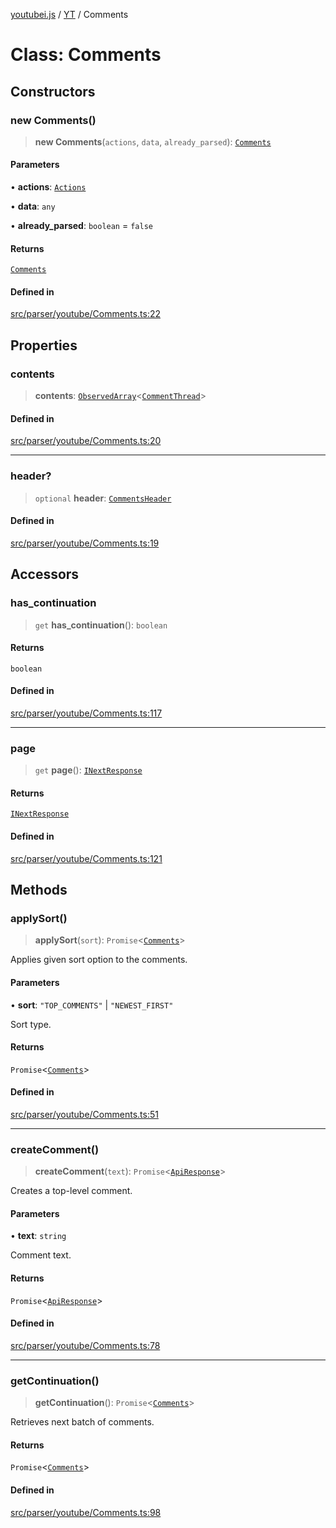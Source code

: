 [youtubei.js](../../../README.md) / [YT](../README.md) / Comments

# Class: Comments

## Constructors

### new Comments()

> **new Comments**(`actions`, `data`, `already_parsed`): [`Comments`](Comments.md)

#### Parameters

• **actions**: [`Actions`](../../../classes/Actions.md)

• **data**: `any`

• **already\_parsed**: `boolean` = `false`

#### Returns

[`Comments`](Comments.md)

#### Defined in

[src/parser/youtube/Comments.ts:22](https://github.com/LuanRT/YouTube.js/blob/305a398158a6cac82e6ef288fed4bf1661c89d52/src/parser/youtube/Comments.ts#L22)

## Properties

### contents

> **contents**: [`ObservedArray`](../../Helpers/type-aliases/ObservedArray.md)\<[`CommentThread`](../../YTNodes/classes/CommentThread.md)\>

#### Defined in

[src/parser/youtube/Comments.ts:20](https://github.com/LuanRT/YouTube.js/blob/305a398158a6cac82e6ef288fed4bf1661c89d52/src/parser/youtube/Comments.ts#L20)

***

### header?

> `optional` **header**: [`CommentsHeader`](../../YTNodes/classes/CommentsHeader.md)

#### Defined in

[src/parser/youtube/Comments.ts:19](https://github.com/LuanRT/YouTube.js/blob/305a398158a6cac82e6ef288fed4bf1661c89d52/src/parser/youtube/Comments.ts#L19)

## Accessors

### has\_continuation

> `get` **has\_continuation**(): `boolean`

#### Returns

`boolean`

#### Defined in

[src/parser/youtube/Comments.ts:117](https://github.com/LuanRT/YouTube.js/blob/305a398158a6cac82e6ef288fed4bf1661c89d52/src/parser/youtube/Comments.ts#L117)

***

### page

> `get` **page**(): [`INextResponse`](../../APIResponseTypes/type-aliases/INextResponse.md)

#### Returns

[`INextResponse`](../../APIResponseTypes/type-aliases/INextResponse.md)

#### Defined in

[src/parser/youtube/Comments.ts:121](https://github.com/LuanRT/YouTube.js/blob/305a398158a6cac82e6ef288fed4bf1661c89d52/src/parser/youtube/Comments.ts#L121)

## Methods

### applySort()

> **applySort**(`sort`): `Promise`\<[`Comments`](Comments.md)\>

Applies given sort option to the comments.

#### Parameters

• **sort**: `"TOP_COMMENTS"` \| `"NEWEST_FIRST"`

Sort type.

#### Returns

`Promise`\<[`Comments`](Comments.md)\>

#### Defined in

[src/parser/youtube/Comments.ts:51](https://github.com/LuanRT/YouTube.js/blob/305a398158a6cac82e6ef288fed4bf1661c89d52/src/parser/youtube/Comments.ts#L51)

***

### createComment()

> **createComment**(`text`): `Promise`\<[`ApiResponse`](../../../interfaces/ApiResponse.md)\>

Creates a top-level comment.

#### Parameters

• **text**: `string`

Comment text.

#### Returns

`Promise`\<[`ApiResponse`](../../../interfaces/ApiResponse.md)\>

#### Defined in

[src/parser/youtube/Comments.ts:78](https://github.com/LuanRT/YouTube.js/blob/305a398158a6cac82e6ef288fed4bf1661c89d52/src/parser/youtube/Comments.ts#L78)

***

### getContinuation()

> **getContinuation**(): `Promise`\<[`Comments`](Comments.md)\>

Retrieves next batch of comments.

#### Returns

`Promise`\<[`Comments`](Comments.md)\>

#### Defined in

[src/parser/youtube/Comments.ts:98](https://github.com/LuanRT/YouTube.js/blob/305a398158a6cac82e6ef288fed4bf1661c89d52/src/parser/youtube/Comments.ts#L98)
